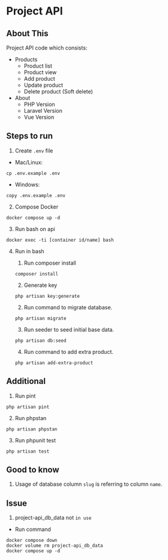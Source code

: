 # Project API

## About This

Project API code which consists:

- Products
    - Product list
    - Product view
    - Add product
    - Update product
    - Delete product (Soft delete)
- About
    - PHP Version
    - Laravel Version
    - Vue Version

## Steps to run

1. Create `.env` file

- Mac/Linux:
````
cp .env.example .env
````
- Windows:
````
copy .env.example .env
````

2. Compose Docker
````
docker compose up -d
````

3. Run bash on api
````
docker exec -ti [container id/name] bash
````

4. Run in bash

    1. Run composer install
    ````
    composer install
    ````

    2. Generate key

    ````
    php artisan key:generate
    ````

    2. Run command to migrate database.

    ````
    php artisan migrate
    ````

    3. Run seeder to seed initial base data.
    ````
    php artisan db:seed
    ````

    4. Run command to add extra product.
    ````
    php artisan add-extra-product
    ````

## Additional
1. Run pint
````
php artisan pint
````
2. Run phpstan
````
php artisan phpstan
````
3. Run phpunit test
````
php artisan test
````

## Good to know

1. Usage of database column `slug` is referring to column `name`.

## Issue

1. project-api_db_data not `in use`
  - Run command
  ````
  docker compose down
  docker volume rm project-api_db_data
  docker compose up -d
  ````
